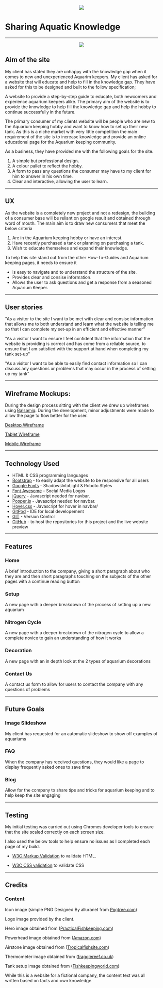 <div style="text-align:center;">
    <img src="https://github.com/hazza579/Aquarium-Keepers-How-To-Guide/blob/master/assets/images/logo-image.jpg"></img>
</div>

# Sharing Aquatic Knowledge

---

<div style="text-align:center;">
<img src="#"></img>
</div>

## Aim of the site

My client has stated they are unhappy with the knowledge gap when it comes to new and unexperienced Aquarim keepers.
My client has asked for a website that will educate and help to fill in the knowledge gap. 
They have asked for this to be designed and built to the follow specification;

A website to provide a step-by-step guide to educate, both newcomers and experience aquarium keepers alike.
The primary aim of the website is to provide the knowledge to help fill the knowledge gap and help the hobby to continue
successfully in the future.

The primary consumer of my clients website will be people who are new to the Aquarium keeping hobby and want to know how to set up their new tank.
As this is a niche market with very little competition the main requirement of the site is to increase knowledge and provide an online educational page for
the Aquarium keeping community.

As a business, they have provided me with the following goals for the site.

1. A simple but professional design.
2. A colour pallet to reflect the hobby.
3. A form to pass any questions the consumer may have to my client for him to answer in his own time.
4. Clear and interactive, allowing the user to learn.

---

## UX

As the website is a completely new project and not a redesign, the building of a consumer base will be reliant on google result and obtained through word of mouth.
The main aim is to draw new consumers that meet the below criteria 

1. Are in the Aquarium keeping hobby or have an interest.
2. Have recently purchased a tank or planning on purchasing a tank.
3. Wish to educate themselves and expand their knowledge.

To help this site stand out from the other How-To-Guides and Aquarium keeping pages, it needs to ensure it

* Is easy to navigate and  to understand the structure of the site.
* Provides clear and consise information.
* Allows the user to ask questions and get a response from a seasoned Aquarium Keeper.

---

## User stories

"As a visitor to the site I want to be met with clear and consise information that allows me to both understand and learn what the website is telling me so that I can complete my set-up in an efficient and effective manner"

"As a visitor I want to ensure I feel confident that the information that the website is providing is correct and has come from a reliable source, to ensure that I am satisfied with the support at hand when completing my tank set-up"

"As a visitor I want to be able to easily find contact information so I can discuss any questions or problems that may occur in the process of setting up my tank"

---

## Wireframe Mockups:

During the design process sitting with the client we drew up wireframes using [Balsamiq](https://balsamiq.com/). During the development, minor adjustments were made to allow the page to flow better for the user.

[Desktop Wireframe](https://github.com/hazza579/Aquarium-Keepers-How-To-Guide/blob/master/assets/wireframes/aquarium-keepers-desktop.png)

[Tablet Wireframe](https://github.com/hazza579/Aquarium-Keepers-How-To-Guide/blob/master/assets/wireframes/aquarium-keepers-tablet.png)

[Mobile Wireframe](https://github.com/hazza579/Aquarium-Keepers-How-To-Guide/blob/master/assets/wireframes/aquarium-keepers-mobile.png)

---

## Technology Used

* HTML & CSS programming languages
* [Bootstrap](https://getbootstrap.com/) - to easily adapt the website to be responsive for all users
* [Google Fonts](https://fonts.google.com/) - ShadowsIntoLight & Roboto Styles
* [Font Awesome](https://fontawesome.com/) - Social Media Logos
* [jQuery](https://jquery.com/) - Javascript needed for navbar.
* [Popper.js](https://popper.js.org/) - Javascript needed for navbar.
* [Hover.css](https://cdnjs.cloudflare.com/ajax/libs/hover.css/2.3.1/css/hover-min.css) - Javascript for hover in navbar/
* [GitPod](https://gitpod.io/) - IDE for local developement
* [GIT](https://git-scm.com/) - Version Control
* [GitHub](https://github.com/) - to host the repositories for this project and the live website preview

---

## Features

### Home

A brief introduction to the company, giving a short paragraph about who they are and then short paragraphs touching on the subjects of the other pages 
with a continue reading button

### Setup

A new page with a deeper breakdown of the process of setting up a new aquarium

### Nitrogen Cycle

A new page with a deeper breakdown of the nitrogen cycle to allow a complete novice to gain an understanding of how it works

### Decoration

A new page with an in depth look at the 2 types of aquarium decorations

### Contact Us

A contact us form to allow for users to contact the company with any questions of problems

---

## Future Goals

### Image Slideshow

My client has requested for an automatic slideshow to show off examples of aquariums

### FAQ

When the company has received questions, they would like a page to display frequently asked ones to save time

### Blog

Allow for the company to share tips and tricks for aquarium keeping and to help keep the site engaging

---

## Testing

My initial testing was carried out using Chromes developer tools to ensure that the site scaled correctly on each screen size.

I also used the below tools to help ensure no issues as I completed each page of my build.

- [W3C Markup Validation](https://validator.w3.org/) to validate HTML.

- [W3C CSS validation](https://jigsaw.w3.org/css-validator/) to validate CSS

---

## Credits

### Content
Icon image (simple PNG Designed By alluranet from <a href="https://pngtree.com/">Pngtree.com</a>)

Logo image provided by the client.

Hero image obtained from (<a href="https://www.practicalfishkeeping.co.uk/features/how-to-set-up-a-temperate-tank-that-looks-tropical/">PracticalFishkeeping.com</a>)

Powerhead image obtained from (<a href="https://www.google.com/url?sa=i&source=images&cd=&cad=rja&uact=8&ved=2ahUKEwiUl9DL_annAhWPxYUKHTXiD4IQjhx6BAgBEAI&url=https%3A%2F%2Fwww.amazon.co.uk%2FJVP-101-Wavemaker-Powerhead-Aquarium-Circulation%2Fdp%2FB008E8K4G0&psig=AOvVaw36lH83IZ8SWdaaobvTm87U&ust=1580427043861551">Amazon.com</a>)

Airstone image obtained from (<a href="http://www.tropicalfishsite.com/how-to-set-up-bubbles-in-a-tropical-fish-tank-aquarium/">Tropicalfishsite.com</a>)

Thermometer image obtained from (<a href="https://www.fragglereef.co.uk/venmo-straightforward-learn-aquarium-thermometer-stick-on-fish-tank-pool-water-temperatue-thermometer-correct/">fragglereef.co.uk</a>)

Tank setup image obtained from (<a href="https://www.fishkeepingworld.com/55-gallon-fish-tank/">Fishkeepingworld.com</a>)

While this is a website for a fictional company, the content text was all written based on facts and own knowledge.